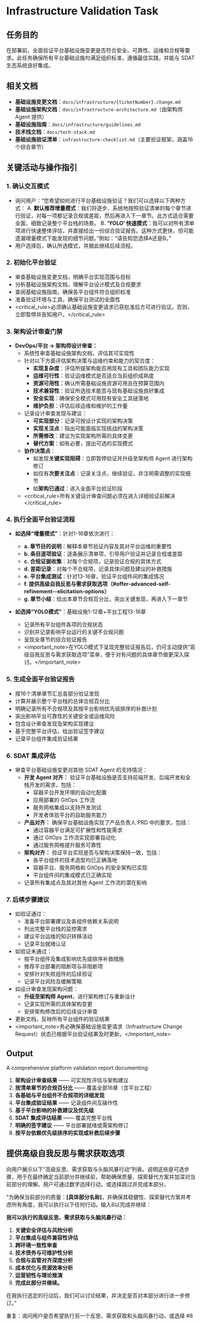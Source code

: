 # Infrastructure Validation Task

## 任务目的

在部署前，全面验证平台基础设施变更是否符合安全、可靠性、运维和合规等要求。此任务确保所有平台基础设施均满足组织标准，遵循最佳实践，并能与 SDAT 生态系统良好集成。

## 相关文档

- **基础设施变更文档**：`docs/infrastructure/{ticketNumber}.change.md`
- **基础设施架构文档**：`docs/infrastructure-architecture.md`（由架构师 Agent 提供）
- **基础设施指南**：`docs/infrastructure/guidelines.md`
- **技术栈文档**：`docs/tech-stack.md`
- **基础设施验证清单**：`infrastructure-checklist.md`（主要验证框架，涵盖16个综合章节）

## 关键活动与操作指引

### 1. 确认交互模式

- 询问用户：“您希望如何进行平台基础设施验证？我们可以选择以下两种方式：
  A. **默认推荐增量模式**：我们将逐步、系统地按照验证清单的每个章节进行验证，对每一项都记录合规或差距，然后再进入下一章节。此方式适合需要全面、细致记录整个平台栈的场景。
  B. **‘YOLO’ 快速模式**：我可以对所有清单项进行快速整体评估，并直接给出一份综合验证报告。这种方式更快，但可能遗漏增量模式下能发现的细节问题。”例如：“请告知您选择A还是B。”
- 用户选择后，确认所选模式，并据此继续后续流程。

### 2. 初始化平台验证

- 审查基础设施变更文档，明确平台实现范围与目标
- 分析基础设施架构文档，理解平台设计模式及合规要求
- 查阅基础设施指南，确保各平台组件符合组织标准
- 准备验证环境与工具，确保平台测试的全面性
- <critical_rule>必须确认基础设施变更请求已获批准后方可进行验证。否则，立即暂停并告知用户。</critical_rule>

### 3. 架构设计审查门禁

- **DevOps/平台 → 架构师设计审查：**
    - 系统性审查基础设施架构文档，评估其可实现性
    - 针对以下方面评估架构决策与运维约束和能力的契合度：
        - **实现复杂度**：评估所提架构能否用现有工具和团队能力实现
        - **运维可行性**：验证运维模式是否适合当前组织成熟度
        - **资源可用性**：确认所需基础设施资源可用且在预算范围内
        - **技术兼容性**：验证所选技术能否与现有基础设施良好集成
        - **安全实现**：确保安全模式可用现有安全工具链落地
        - **维护负担**：评估后续运维和维护的工作量
    - 记录设计审查发现与建议：
        - **可实现部分**：记录可按设计实现的架构决策
        - **实现关注点**：指出可能面临实现挑战的架构决策
        - **所需修改**：建议为实现架构所需的具体变更
        - **替代方案**：如有必要，提出可选的实现模式
    - **协作决策点**：
        - 如发现**关键实现阻碍**：立即暂停验证并升级至架构师 Agent 进行架构修订
        - 如仅有**次要关注点**：记录关注点，继续验证，并注明需调整的实现细节
        - 如**架构已通过**：进入全面平台验证阶段
    - <critical_rule>所有关键设计审查问题必须在进入详细验证前解决</critical_rule>

### 4. 执行全面平台验证流程

- **如选择“增量模式”**：针对1-16章依次进行：
    - **a. 章节目的说明**：解释本章节验证内容及其对平台运维的重要性
    - **b. 条目逐项验证**：逐条展示清单项，引导用户验证并记录合规或差距
    - **c. 合规证据收集**：对每个合规项，记录验证合规的具体方式
    - **d. 差距记录**：对每个不合规项，记录具体问题及建议的补救措施
    - **e. 平台集成测试**：针对13-16章，验证平台组件间的集成情况
    - **f. 提供高级自我反思与需求获取选项（#offer-advanced-self-refinement--elicitation-options）**
    - **g. 章节小结**：给出本章节合规百分比，突出关键发现，再进入下一章节

- **如选择“YOLO模式”**：基础设施1-12章+平台工程13-16章
    - 记录所有平台组件各项的合规状态
    - 识别并记录影响平台运行的关键不合规问题
    - 呈现全章节的综合验证报告
    - <important_note>在YOLO模式下呈现完整验证报告后，仍可主动提供“高级自我反思与需求获取选项”菜单，便于对有问题的具体章节做更深入探讨。</important_note>

### 5. 生成全面平台验证报告

- 按16个清单章节汇总各部分验证发现
- 计算并展示整个平台栈的总体合规百分比
- 明确记录所有不合规项及其按平台影响优先级排序的补救计划
- 突出影响平台可靠性的关键安全或运维风险
- 包含设计审查发现及架构实现建议
- 基于完整平台评估，给出验证签字建议
- 记录平台组件集成验证结果

### 6. SDAT 集成评估

- 审查平台基础设施变更对其他 SDAT Agent 的支持情况：
    - **开发 Agent 对齐：** 验证平台基础设施是否支持前端开发、后端开发和全栈开发的需求，包括：
        - 容器平台开发环境的自动化配置
        - 应用部署的 GitOps 工作流
        - 服务网格集成以支持开发测试
        - 开发者体验平台的自助服务能力
    - **产品对齐：** 确保平台基础设施实现了产品负责人 PRD 中的要求，包括：
        - 通过容器平台满足可扩展性和性能需求
        - 通过 GitOps 工作流实现部署自动化
        - 通过服务网格提升服务可靠性
    - **架构对齐：** 验证平台实现是否与架构决策保持一致，包括：
        - 各平台组件的技术选型均已正确落地
        - 容器平台、服务网格和 GitOps 的安全架构已实现
        - 平台组件间的集成模式已正确实现
    - 记录所有集成点及其对其他 Agent 工作流的潜在影响

### 7. 后续步骤建议

- 如验证通过：
    - 准备平台部署建议及各组件依赖关系说明
    - 列出完整平台栈的监控需求
    - 建议平台运维的知识转移活动
    - 记录平台就绪认证
- 如验证未通过：
    - 按平台组件及集成影响优先级排序补救措施
    - 推荐平台部署的阻断项与非阻断项
    - 安排针对失败组件的后续验证
    - 记录平台风险及缓解策略
- 如设计审查发现架构问题：
    - **升级至架构师 Agent**，进行架构修订与重新设计
    - 记录实现所需的具体架构变更
    - 安排架构修改后的后续设计审查
- 更新文档，反映所有平台组件的验证结果
- <important_note>务必确保基础设施变更请求（Infrastructure Change Request）状态已根据平台验证结果及时更新。</important_note>

## Output

A comprehensive platform validation report documenting:

1. **架构设计审查结果** —— 可实现性评估与架构建议
2. **按清单章节的合规百分比** —— 覆盖全部16章（含平台工程）
3. **各基础与平台组件不合规项的详细发现**
4. **平台集成验证结果** —— 记录组件间互操作性
5. **基于平台影响的补救建议及优先级**
6. **SDAT 集成评估结果** —— 覆盖完整平台栈
7. **明确的签字建议** —— 平台部署就绪或需架构修订
8. **按平台依赖优先级排序的实现或补救后续步骤**

## 提供高级自我反思与需求获取选项

向用户展示以下“高级反思、需求获取与头脑风暴行动”列表。说明这些是可选步骤，用于在最终确定当前部分并继续前，帮助确保质量、探索替代方案并加深对当前部分的理解。用户可通过数字选择行动，或选择跳过并完成本部分。

“为确保当前部分的质量：**[具体部分名称]**，并确保其稳健性、探索替代方案并考虑所有角度，我可以执行以下任何行动。输入8以完成并继续：

**我可以执行的高级反思、需求获取与头脑风暴行动：**

1. **关键安全评估与风险分析**
2. **平台集成与组件兼容性评估**
3. **跨环境一致性审查**
4. **技术债务与可维护性分析**
5. **合规与监管对齐深度分析**
6. **成本优化与资源效率分析**
7. **运营韧性与理论推演**
8. **完成此部分并继续。**

在我执行选定的行动后，我们可以讨论结果，并决定是否对本部分进行进一步修订。”

重复：询问用户是否希望执行另一个反思、需求获取和头脑风暴行动，或选择 #8
